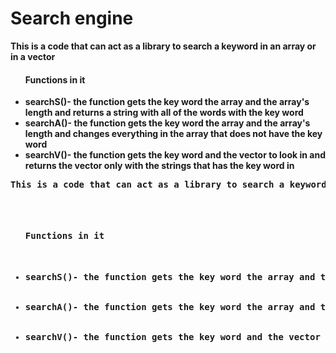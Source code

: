 <h1><b>Search engine<b></h1>
  
  
This is a code that can act as a library to search a keyword in an array or in a vector

  <ul>
  <h4>Functions in it</h4>
  <li>searchS()- the function gets the key word the array and the array's length and returns a string with all of the words with the key word</li>
  <li>searchA()- the function gets the key word the array and the array's length and changes everything in the array that does not have the key word</li>
  <li>searchV()- the function gets the key word and the vector to look in and returns the vector only with the strings that has the key word in</li>
</ul>
<pre>This is a code that can act as a library to search a keyword in an array or in a vector
<ul>
  <h4>Functions in it</h4>
  <li>searchS()- the function gets the key word the array and the array's length and returns a string with all of the words with the key word</li>
  <li>searchA()- the function gets the key word the array and the array's length and changes everything in the array that does not have the key word</li>
  <li>searchV()- the function gets the key word and the vector to look in and returns the vector only with the strings that has the key word in</li>
</ul>
</pre>
